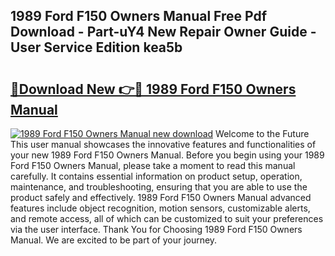 ## 1989 Ford F150 Owners Manual Free Pdf Download - Part-uY4 New Repair Owner Guide - User Service Edition kea5b

# <h2><a href="http://bc22732.oget.top/?id=1989+Ford+F150+Owners+Manual">🔗Download New 👉🔴 1989 Ford F150 Owners Manual</a></h2>

[![1989 Ford F150 Owners Manual new download](https://i.imgur.com/5g1atiW.png)](http://bc22732.oget.top/?id=1989+Ford+F150+Owners+Manual)
Welcome to the Future This user manual showcases the innovative features and functionalities of your new 1989 Ford F150 Owners Manual. Before you begin using your 1989 Ford F150 Owners Manual, please take a moment to read this manual carefully. It contains essential information on product setup, operation, maintenance, and troubleshooting, ensuring that you are able to use the product safely and effectively. 1989 Ford F150 Owners Manual advanced features include object recognition, motion sensors, customizable alerts, and remote access, all of which can be customized to suit your preferences via the user interface. Thank You for Choosing 1989 Ford F150 Owners Manual. We are excited to be part of your journey.
